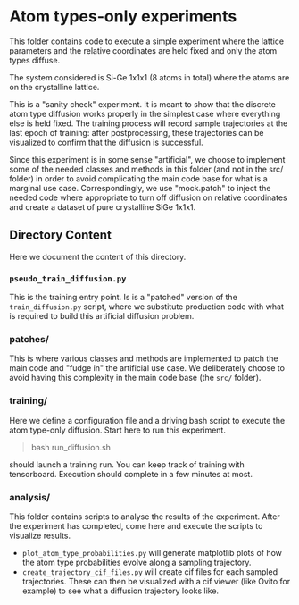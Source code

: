 # Atom types-only experiments

This folder contains code to execute a simple experiment where  the lattice parameters and the 
relative coordinates are held fixed and only the atom types diffuse.

The system considered is Si-Ge 1x1x1 (8 atoms in total) where the atoms are
on the crystalline lattice. 

This is a "sanity check" experiment. It is meant to show that the discrete atom type
diffusion works properly in the simplest case where everything else is held fixed. 
The training process will record sample trajectories at the last epoch of training: 
after postprocessing, these trajectories can be visualized to confirm that the diffusion
is successful.

Since this experiment is in some sense "artificial", we choose to implement some 
of the needed classes and methods in this folder (and not in the src/ folder) in order to 
avoid complicating the main code base for what is a marginal use case. Correspondingly,
we use "mock.patch" to inject the needed code where appropriate to turn off 
diffusion on relative coordinates and create a dataset of pure crystalline SiGe 1x1x1.


## Directory Content

Here we document the content of this directory.

### `pseudo_train_diffusion.py`

This is the training entry point. Is is a "patched" version of the `train_diffusion.py` script,
where we substitute production code with what is required to build this artificial diffusion problem.

### patches/
This is where various classes and methods are implemented to patch the main code and "fudge in" 
the artificial use case. We deliberately choose to avoid having this complexity in the main code base
(the `src/` folder).

### training/
Here we define a configuration file and a driving bash script to execute the atom type-only diffusion.
Start here to run this experiment.

>  bash run_diffusion.sh

should launch a training run. You can keep track of training with tensorboard. Execution should complete
in a few minutes at most.

### analysis/

This folder contains scripts to analyse the results of the experiment. After the experiment has completed,
come here and execute the scripts to visualize results.

* `plot_atom_type_probabilities.py` will generate matplotlib plots of how the atom type probabilities evolve
  along a sampling trajectory.
* `create_trajectory_cif_files.py` will create cif files for each sampled trajectories. These can then be visualized
with a cif viewer (like Ovito for example) to see what a diffusion trajectory looks like.
